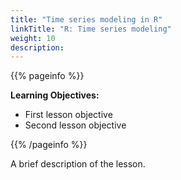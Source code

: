 ```yaml
---
title: "Time series modeling in R"
linkTitle: "R: Time series modeling"
weight: 10
description:
---
```


{{% pageinfo %}}

**Learning Objectives:**
* First lesson objective
* Second lesson objective

{{% /pageinfo %}}

A brief description of the lesson.
